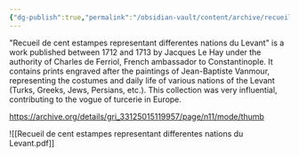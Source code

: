 ```yaml
---
{"dg-publish":true,"permalink":"/obsidian-vault/content/archive/recueil-de-cent-estampes-representant-differentes-nations-du-levant/","noteIcon":""}
---
```


"Recueil de cent estampes representant differentes nations du Levant" is a work published between 1712 and 1713 by Jacques Le Hay under the authority of Charles de Ferriol, French ambassador to Constantinople. It contains prints engraved after the paintings of Jean-Baptiste Vanmour, representing the costumes and daily life of various nations of the Levant (Turks, Greeks, Jews, Persians, etc.). This collection was very influential, contributing to the vogue of turcerie in Europe.

https://archive.org/details/gri_33125015119957/page/n11/mode/thumb

![[Recueil de cent estampes representant differentes nations du Levant.pdf]]
